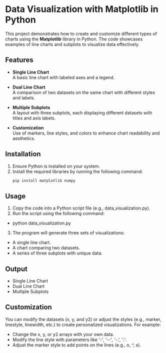 # Data Visualization with Matplotlib in Python

This project demonstrates how to create and customize different types of charts using the **Matplotlib** library in Python. The code showcases examples of line charts and subplots to visualize data effectively.

## Features

- **Single Line Chart**  
  A basic line chart with labeled axes and a legend.

- **Dual Line Chart**  
  A comparison of two datasets on the same chart with different styles and labels.

- **Multiple Subplots**  
  A layout with three subplots, each displaying different datasets with titles and axis labels.

- **Customization**  
  Use of markers, line styles, and colors to enhance chart readability and aesthetics.

## Installation

1. Ensure Python is installed on your system.
2. Install the required libraries by running the following command:
   ```bash
   pip install matplotlib numpy
## Usage
1. Copy the code into a Python script file (e.g., data_visualization.py).
2. Run the script using the following command:
- python data_visualization.py
3. The program will generate three sets of visualizations:
- A single line chart.
- A chart comparing two datasets.
- A series of three subplots with unique data.

## Output
- Single Line Chart
- Dual Line Chart
- Multiple Subplots

## Customization
You can modify the datasets (x, y, and y2) or adjust the styles (e.g., marker, linestyle, linewidth, etc.) to create personalized visualizations. For example:

- Change the x, y, or y2 arrays with your own data.
- Modify the line style with parameters like '-', '--', '-.', ':'.
- Adjust the marker style to add points on the lines (e.g., o, ^, s).



